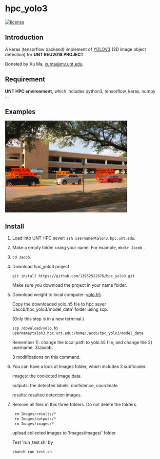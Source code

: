 # hpc_yolo3

[![license](https://img.shields.io/github/license/mashape/apistatus.svg)](LICENSE)

## Introduction

A keras (tensorflow backend) implement of [YOLOV3](https://arxiv.org/abs/1804.02767) (2D image object detection) for **UNT REU2018 PROJECT**.

Donated by Xu Ma, xuma@my.unt.edu.

## Requirement

**UNT HPC environment**, which includes python3, tensorflow, keras, numpy ...

## Examples

<img src="https://github.com/13952522076/hpc_yolo3/blob/master/Images/results/result_111.PNG" height="300">

## Install

1. Load into UNT HPC sever: 
  ```ssh username@talon3.hpc.unt.edu```.
  
2. Make a empty folder using your name. For example, 
  ```mkdir Jacob ```.
3. ```cd Jacob```.

4. Download hpc_yolo3 project.
   ```
   git install https://github.com/13952522076/hpc_yolo3.git
   ```
   Make sure you download the project in your name folder.
   
5. Download weight to local computer: [yolo.h5](https://drive.google.com/open?id=15CpTnn_uAoJf4h4sxrFGfs1E9Ak7cXqs)
   
   Copy the downloaded yolo.h5 file to hpc sever 'Jacob/hpc_yolo3/model_data' folder using scp.
   
   (Only this step is in a new terminal.)
   ```
   scp /download/yolo.h5 username@talon3.hpc.unt.edu:/home/Jacob/hpc_yolo3/model_data
   ```
   Remember 1). change the local path to yolo.h5 file, and change the 2) username, 3)Jacob.
   
   3 modifications on this command.

6. You can have a look at Images folder, which includes 3 subfoloder. 
   
      images: the coolected image data.
   
      outputs: the detected labels, confidence, coordinate
   
      results: resulted detection images.

7. Remove all files in this three folders. Do not delete the folders.
   ```
    rm Images/results/*
    rm Images/outputs/*
    rm Images/images/*
   ```
   
   upload collected images to 'Images/images/' folder.
  
   
   
   Test 'run_test.sh' by
   ```
   sbatch run_test.sh
   ```
   


